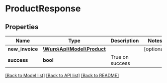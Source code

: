 # ProductResponse

## Properties
Name | Type | Description | Notes
------------ | ------------- | ------------- | -------------
**new_invoice** | [**\Wuro\Api\Model\Product**](Product.md) |  | [optional] 
**success** | **bool** | True on success | 

[[Back to Model list]](../../README.md#documentation-for-models) [[Back to API list]](../../README.md#documentation-for-api-endpoints) [[Back to README]](../../README.md)

